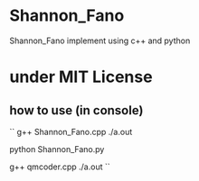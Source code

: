 # Shannon_Fano
Shannon_Fano implement using c++ and python

# under MIT License

## how to use (in console)
``
g++ Shannon_Fano.cpp
./a.out

python Shannon_Fano.py

g++ qmcoder.cpp
./a.out
``